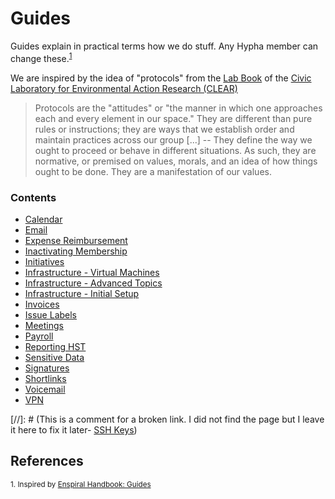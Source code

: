 # Guides

Guides explain in practical terms how we do stuff. Any Hypha member can
change these.<sup>[1](#references)</sup>

We are inspired by the idea of "protocols" from the [Lab
Book][clear-lab-book] of the [Civic Laboratory for Environmental Action
Research (CLEAR)][clear]

> Protocols are the "attitudes" or "the manner in which one approaches each and
every element in our space." They are different than pure rules or
instructions; they are ways that we establish order and maintain practices
across our group [...] -- They define the way we ought to proceed or behave in
different situations. As such, they are normative, or premised on values,
morals, and an idea of how things ought to be done. They are a manifestation of
our values.

### Contents


- [Calendar](./guides/calendar.md)
- [Email](./guides/email.md)
- [Expense Reimbursement](./guides/expense-reimbursement.md)
- [Inactivating Membership](./guides/inactivating-membership.md)
- [Initiatives](./guides/initiatives.md)
- [Infrastructure - Virtual Machines](./guides/virtual-machines.md)
- [Infrastructure - Advanced Topics](guides-infrastructure-advanced.md)
- [Infrastructure - Initial Setup](guides-infrastructure-initial-setup.md)
- [Invoices](./guides/invoices.md)
- [Issue Labels](./guides/issue-labels.md)
- [Meetings](./guides/meetings.md)
- [Payroll](./guides/payroll.md)
- [Reporting HST](./guides/reporting-hst.md)
- [Sensitive Data](./guides/sensitive-data.md)
- [Signatures](./guides/signatures.md)
- [Shortlinks](./guides/shortlinks.md)
- [Voicemail](./guides/voicemail.md)
- [VPN](./guides/vpn.md)

[//]: # (This is a comment for a broken link. I did not find the page but I leave it here to fix it later- [SSH Keys](./guides/ssh-keys.md))

## References

<sup>1. Inspired by [Enspiral Handbook: Guides](https://handbook.enspiral.com/guides.html)</sup>

<!-- Links -->
   [clear-lab-book]: https://civiclaboratory.nl/clear-lab-book/
   [clear]: http://civiclaboratory.nl
   [availability]: https://link.hypha.coop/availability
   [schedules]: https://link.hypha.coop/schedules
   [meetings]: https://link.hypha.coop/meetings
   [template]: https://link.hypha.coop/template
   [calendar]: https://link.hypha.coop/calendar
   [service-inventory]: https://hackmd.io/WXS9Ie9wQ8OlmIhSpDpdmw?view

